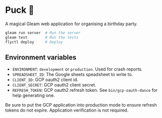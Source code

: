 # Puck 🧚

A magical Gleam web application for organising a birthday party.

```sh
gleam run server  # Run the server
gleam test        # Run the tests
flyctl deploy     # Deploy
```

## Environment variables

- `ENVIRONMENT`: `development` or `production`. Used for crash reports.
- `SPREADSHEET_ID`: The Google sheets speadsheet to write to.
- `CLIENT_ID`: GCP oauth2 client id.
- `CLIENT_SECRET`: GCP oauth2 client secret.
- `REFRESH_TOKEN`: GCP oauth2 refresh token. See `bin/gcp-oauth-dance` for help
  generating one.

Be sure to put the GCP application into production mode to ensure refresh tokens
do not expire. Application verification is not required.
